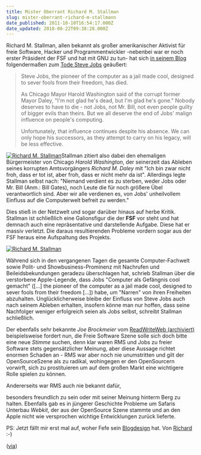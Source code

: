 ```yaml
---
title: Mister Oberrant Richard M. Stallman
slug: mister-oberrant-richard-m-stallmann
date_published: 2011-10-10T16:54:17.000Z
date_updated: 2018-08-22T09:38:28.000Z
---
```


Richard M. Stallman, allen bekannt als großer amerikanischer Aktivist für freie Software, Hacker und Programmentwickler -nebenbei war er noch erster Präsident der FSF und hat mit GNU zu tun- hat sich [in seinem Blog](http://stallman.org/archives/2011-jul-oct.html#06_October_2011_%28Steve_Jobs%29) folgendermaßen zum [Tode Steve Jobs](__GHOST_URL__/steve-jobs-ist-tot/) geäußert:

> Steve Jobs, the pioneer of the computer as a jail made cool, designed to sever fools from their freedom, has died.
> 
> As Chicago Mayor Harold Washington said of the corrupt former Mayor Daley, "I'm not glad he's dead, but I'm glad he's gone." Nobody deserves to have to die - not Jobs, not Mr. Bill, not even people guilty of bigger evils than theirs. But we all deserve the end of Jobs' malign influence on people's computing.
> 
> Unfortunately, that influence continues despite his absence. We can only hope his successors, as they attempt to carry on his legacy, will be less effective.

[![Richard M. Stallman](//picdump.thafaker.de/2011/10/Bildschirmfoto-2011-10-10-um-18.52.26.png)](http://picdump.thafaker.de/2011/10/Bildschirmfoto-2011-10-10-um-18.52.26.png)Stallman zitiert also dabei den ehemaligen Bürgermeister von Chicago *Harold Washington*, der seinerzeit das Ableben seines korrupten Amtsvorgängers *Richard M. Daley* mit "Ich bin zwar nicht froh, dass er tot ist, aber froh, dass er nicht mehr da ist". Allerdings legte Stallman selbst nach: "Niemand verdient es zu sterben, weder Jobs oder Mr. Bill (Anm.: Bill Gates), noch Leute die für noch größere Übel verantwortlich sind. Aber wir alle verdienen es, von Jobs' unheilvollem Einfluss auf die Computerwelt befreit zu werden."

Dies stieß in der Netzwelt und sogar darüber hinaus auf herbe Kritik. Stallman ist schließlich eine Galionsfigur die der **FSF** vor steht und hat demnach auch eine repräsentative und darstellende Aufgabe. Diese hat er massiv verletzt. Die daraus resultierenden Probleme vordern sogar aus der FSF heraus eine Aufspaltung des Projekts.

[![Richard M. Stallman](//picdump.thafaker.de/2011/10/Bildschirmfoto-2011-10-10-um-18.44.32.png)](http://picdump.thafaker.de/2011/10/Bildschirmfoto-2011-10-10-um-18.44.32.png)

Während sich in den vergangenen Tagen die gesamte Computer-Fachwelt sowie Polit- und Showbusiness-Prominenz mit Nachrufen und Beileidsbekundungen geradezu überschlagen hat, schrieb Stallman über die verstorbene Apple-Legende, dass Jobs "Computer als Gefängnis cool gemacht" ([...] the pioneer of the computer as a jail made cool, designed to sever fools from their freedom [...]) habe, um "Narren" von ihren Freiheiten abzuhalten. Unglücklicherweise bleibe der Einfluss von Steve Jobs auch nach seinem Ableben erhalten, insofern könne man nur hoffen, dass seine Nachfolger weniger erfolgreich seien als Jobs selbst, schreibt Stallman schließlich.

Der ebenfalls sehr bekannte *Joe Brockmeier* vom [ReadWriteWeb (archiviert)](http://web.archive.org/web/20111008215335/http://www.readwriteweb.com:80/enterprise/2011/10/why-fsf-founder-richard-stallm.php) beispielsweise fordert nun, die Freie Software Szene solle sich doch bitte eine neue *Stimme* suchen, denn klar waren RMS und Jobs zu freier Software stets gegensätzlicher Meinung, aber diese Aussage richtet enormen Schaden an - RMS war aber noch nie unumstritten und gilt der OpenSourceSzene als zu radikal, wohingegen er den OpenSourcern vorwirft, sich zu prostituieren um auf dem großen Markt eine wichtigere Rolle spielen zu können.

Andererseits war RMS auch nie bekannt dafür,

besonders freundlich zu sein oder mit seiner Meinung hinterm Berg zu halten. Ebenfalls gab es in jüngerer Geschichte Probleme um Safaris Unterbau *Webkit*, der aus der OpenSource Szene stammte und an den Apple nicht wie versprochen wichtige Entwicklungen zurück lieferte.

PS: Jetzt fällt mir erst mal auf, woher Fefe sein [Blogdesign](http://blog.fefe.de/) hat. Von [Richard](http://stallman.org/archives/2011-jul-oct.html#06_October_2011_%28Steve_Jobs%29) :-)

([via](http://winfuture.de/news,65945.html))
